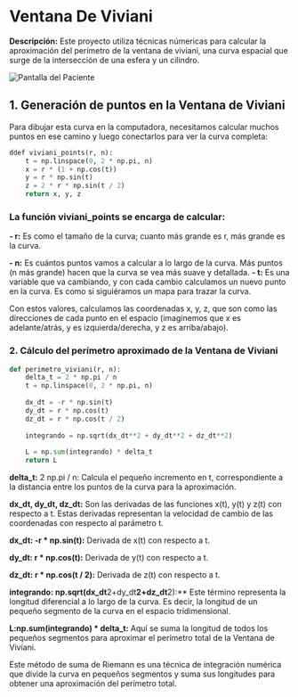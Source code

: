 # Ventana De Viviani

**Descripción:** Este proyecto utiliza técnicas númericas para calcular la aproximación del perímetro de la ventana de viviani, una curva espacial que surge de la intersección de una esfera y un cilindro.

 ![Pantalla del Paciente](https://i.postimg.cc/fLjmPdZ3/ventana-viviani-2-0.png)
## 1. Generación de puntos en la Ventana de Viviani
Para dibujar esta curva en la computadora, necesitamos calcular muchos puntos en ese camino y luego conectarlos para ver la curva completa:
```python
ddef viviani_points(r, n):
    t = np.linspace(0, 2 * np.pi, n)
    x = r * (1 + np.cos(t))
    y = r * np.sin(t)
    z = 2 * r * np.sin(t / 2)
    return x, y, z

```
### La función viviani_points se encarga de calcular: 
**- r:**  Es como el tamaño de la curva; cuanto más grande es r, más grande es la curva.

**- n:**  Es cuántos puntos vamos a calcular a lo largo de la curva. Más puntos (n más grande) hacen que la curva se vea más suave y detallada.
**- t:**  Es una variable que va cambiando, y con cada cambio calculamos un nuevo punto en la curva. Es como si siguiéramos un mapa para trazar la curva.

Con estos valores, calculamos las coordenadas x, y, z, que son como las direcciones de cada punto en el espacio (imaginemos que x es adelante/atrás, y es izquierda/derecha, y z es arriba/abajo).

### 2. Cálculo del perímetro aproximado de la Ventana de Viviani

```python
def perimetro_viviani(r, n):
    delta_t = 2 * np.pi / n
    t = np.linspace(0, 2 * np.pi, n)
    
    dx_dt = -r * np.sin(t)
    dy_dt = r * np.cos(t)
    dz_dt = r * np.cos(t / 2)
    
    integrando = np.sqrt(dx_dt**2 + dy_dt**2 + dz_dt**2)
    
    L = np.sum(integrando) * delta_t
    return L
```

**delta_t:** 2 np.pi / n: Calcula el pequeño incremento en t, correspondiente a la distancia entre los puntos de la curva para la aproximación.

**dx_dt, dy_dt, dz_dt:**  Son las derivadas de las funciones x(t), y(t) y z(t) con respecto a t. Estas derivadas representan la velocidad de cambio de las coordenadas con respecto al parámetro t.

**dx_dt: -r * np.sin(t):** Derivada de x(t) con respecto a t.

**dy_dt: r * np.cos(t):** Derivada de y(t) con respecto a t.

**dz_dt: r * np.cos(t / 2):** Derivada de z(t) con respecto a t.

**integrando: np.sqrt(dx_dt**2+dy_dt**2+dz_dt**2):** Este término representa la longitud diferencial a lo largo de la curva. Es decir, la longitud de un pequeño segmento de la curva en el espacio tridimensional.

**L:np.sum(integrando) * delta_t:** Aquí se suma la longitud de todos los pequeños segmentos para aproximar el perímetro total de la Ventana de Viviani.


Este método de suma de Riemann es una técnica de integración numérica que divide la curva en pequeños segmentos y suma sus longitudes para obtener una aproximación del perímetro total.

